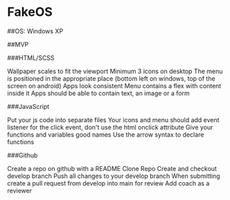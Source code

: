 # FakeOS

##OS: Windows XP

##MVP


###HTML/SCSS

Wallpaper scales to fit the viewport
Minimum 3 icons on desktop
The menu is positioned in the appropriate place (bottom left on windows, top of the screen on android)
Apps look consistent
Menu contains a flex with content inside it
Apps should be able to contain text, an image or a form

###JavaScript

Put your js code into separate files
Your icons and menu should add event listener for the click event, don't use the html onclick attribute
Give your functions and variables good names
Use the arrow syntax to declare functions

###Github

Create a repo on github with a README
Clone Repo
Create and checkout develop branch
Push all changes to your develop branch
When submitting create a pull request from develop into main for review
Add coach as a reviewer